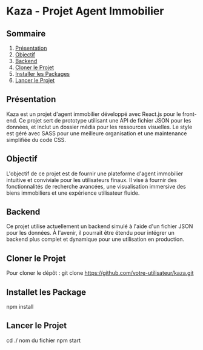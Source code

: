 # Kaza - Projet Agent Immobilier

## Sommaire

1. [Présentation](#présentation)
2. [Objectif](#objectif)
3. [Backend](#backend)
4. [Cloner le Projet](#cloner-le-projet)
5. [Installer les Packages](#installer-les-packages)
6. [Lancer le Projet](#lancer-le-projet)

## Présentation

Kaza est un projet d'agent immobilier développé avec React.js pour le front-end. Ce projet sert de prototype utilisant une API de fichier JSON pour les données, et inclut un dossier média pour les ressources visuelles. Le style est géré avec SASS pour une meilleure organisation et une maintenance simplifiée du code CSS.

## Objectif

L'objectif de ce projet est de fournir une plateforme d'agent immobilier intuitive et conviviale pour les utilisateurs finaux. Il vise à fournir des fonctionnalités de recherche avancées, une visualisation immersive des biens immobiliers et une expérience utilisateur fluide.

## Backend

Ce projet utilise actuellement un backend simulé à l'aide d'un fichier JSON pour les données. À l'avenir, il pourrait être étendu pour intégrer un backend plus complet et dynamique pour une utilisation en production.

## Cloner le Projet

Pour cloner le dépôt :
git clone https://github.com/votre-utilisateur/kaza.git

## Installet les Package
npm install

## Lancer le Projet 
 cd ./ nom du fichier 
 npm start 